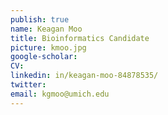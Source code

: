 ```yaml
---
publish: true
name: Keagan Moo
title: Bioinformatics Candidate
picture: kmoo.jpg
google-scholar: 
CV:
linkedin: in/keagan-moo-84878535/
twitter:
email: kgmoo@umich.edu
---
```

